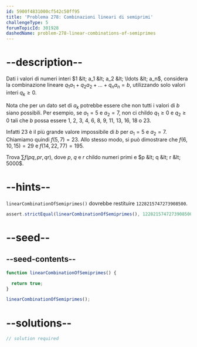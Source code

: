 ```yaml
---
id: 5900f4831000cf542c50ff95
title: 'Problema 278: Combinazioni lineari di semiprimi'
challengeType: 5
forumTopicId: 301928
dashedName: problem-278-linear-combinations-of-semiprimes
---
```


# --description--

Dati i valori di numeri interi $1 &lt; a_1 &lt; a_2 &lt; \ldots &lt; a_n$, considera la combinazione lineare $q_1a_1 + q_2a_2 + \ldots + q_na_n = b$, utilizzando solo valori interi $q_k ≥ 0$.

Nota che per un dato set di $a_k$ potrebbe essere che non tutti i valori di $b$ siano possibili. Per esempio, se $a_1 = 5$ e $a_2 = 7$, non ci childo $q_1 ≥ 0$ e $q_2 ≥ 0$ tali che $b$ possa essere 1, 2, 3, 4, 6, 8, 9, 11, 13, 16, 18 o 23.

Infatti 23 è il più grande valore impossibile di $b$ per $a_1 = 5$ e $a_2 = 7$. Chiamiamo quindi $f(5, 7) = 23$. Allo stesso modo, si può dimostrare che $f(6, 10, 15)=29$ e $f(14, 22, 77) = 195$.

Trova $\sum f(pq,pr,qr)$, dove $p$, $q$ e $r$ childo numeri primi e $p &lt; q &lt; r &lt; 5000$.

# --hints--

`linearCombinationOfSemiprimes()` dovrebbe restituire `1228215747273908500`.

```js
assert.strictEqual(linearCombinationOfSemiprimes(), 1228215747273908500);
```

# --seed--

## --seed-contents--

```js
function linearCombinationOfSemiprimes() {

  return true;
}

linearCombinationOfSemiprimes();
```

# --solutions--

```js
// solution required
```
